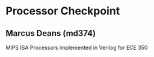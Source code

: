 # Processor Checkpoint
## Marcus Deans (md374)

MIPS ISA Processors implemented in Verilog for ECE 350
